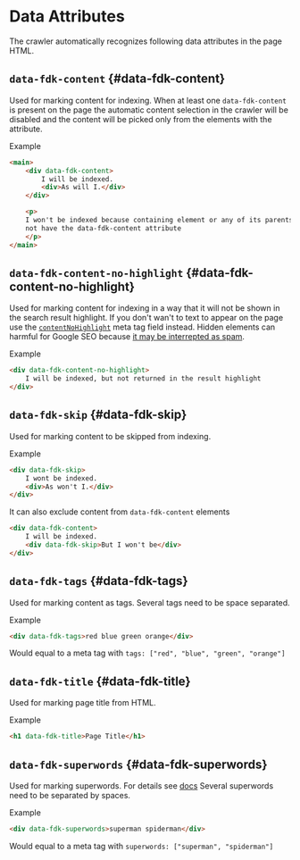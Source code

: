 # Data Attributes

The crawler automatically recognizes following data attributes in the page HTML.

## `data-fdk-content` {#data-fdk-content}

Used for marking content for indexing. When at least one `data-fdk-content` is
present on the page the automatic content selection in the crawler will be
disabled and the content will be picked only from the elements with the
attribute.

Example

```html
<main>
    <div data-fdk-content>
        I will be indexed.
        <div>As will I.</div>
    </div>

    <p>
    I won't be indexed because containing element or any of its parents does
    not have the data-fdk-content attribute
    </p>
</main>
```


## `data-fdk-content-no-highlight` {#data-fdk-content-no-highlight}

Used for marking content for indexing in a way that it will not be shown in the
search result highlight. If you don't wan't to text to appear on the page use
the [`contentNoHighlight`](/crawler/meta-tag#contentNoHighlight) meta tag field
instead. Hidden elements can harmful for Google SEO because
[it may be interrepted as
spam](https://developers.google.com/search/docs/essentials/spam-policies#hidden-text-and-links).

Example

```html
<div data-fdk-content-no-highlight>
	I will be indexed, but not returned in the result highlight
</div>
```

## `data-fdk-skip` {#data-fdk-skip}

Used for marking content to be skipped from indexing.

Example

```html
<div data-fdk-skip>
	I wont be indexed.
	<div>As won't I.</div>
</div>
```

It can also exclude content from `data-fdk-content` elements

```html
<div data-fdk-content>
	I will be indexed.
	<div data-fdk-skip>But I won't be</div>
</div>
```

## `data-fdk-tags` {#data-fdk-tags}

Used for marking content as tags. Several tags need to be space separated.

Example

```html
<div data-fdk-tags>red blue green orange</div>
```

Would equal to a meta tag with `tags: ["red", "blue", "green", "orange"]`

## `data-fdk-title` {#data-fdk-title}

Used for marking page title from HTML.

Example

```html
<h1 data-fdk-title>Page Title</h1>
```

## `data-fdk-superwords` {#data-fdk-superwords}

Used for marking superwords. For details see [docs](/crawler/meta-tag#superwords)
Several superwords need to be separated by spaces.

Example

```html
<div data-fdk-superwords>superman spiderman</div>
```

Would equal to a meta tag with `superwords: ["superman", "spiderman"]` 
